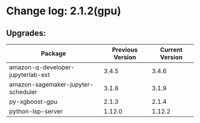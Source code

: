 # Change log: 2.1.2(gpu)

## Upgrades: 

Package | Previous Version | Current Version
---|---|---
amazon-q-developer-jupyterlab-ext|3.4.5|3.4.6
amazon-sagemaker-jupyter-scheduler|3.1.8|3.1.9
py-xgboost-gpu|2.1.3|2.1.4
python-lsp-server|1.12.0|1.12.2

